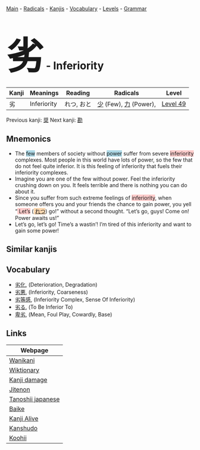 <style> bigfont {font-size: 100px}</style>
[Main](../index.md) -
[Radicals](../radicals.md) -
[Kanjis](../kanjis.md) -
[Vocabulary](../vocabulary.md) -
[Levels](../levels.md) -
[Grammar](../grammar.md)
# <bigfont> 劣</bigfont> - Inferiority 

| Kanji | Meanings | Reading | Radicals | Level |
| --- | --- | --- | --- | --- |
| 劣 | Inferiority | れつ, おと | [少](../radicals/少.md) (Few), [力](../radicals/力.md) (Power),  | [Level 49](../levels/wk_level49.md) |

Previous kanji: [奨](奨.md) Next kanji: [勘](勘.md) 

## Mnemonics
 * The <span style="background-color:#ADD8E6"> few</span> members of society without <span style="background-color:#ADD8E6"> power</span> suffer from severe <span style="background-color:#ffcccb"> inferiority</span> complexes. Most people in this world have lots of power, so the few that do not feel quite inferior. It is this feeling of inferiority that fuels their inferiority complexes.
* Imagine you are one of the few without power. Feel the inferiority crushing down on you. It feels terrible and there is nothing you can do about it.
* Since you suffer from such extreme feelings of <span style="background-color:#ffcccb"> inferiority</span>, when someone offers you and your friends the chance to gain power, you yell “<span style="background-color:#ffcccb"> Let’s</span> (<span style="background-color:#fed8b1"> [れつ](https://jisho.org/search/れつ)</span>) go!” without a second thought. “Let’s go, guys! Come on! Power awaits us!”
* Let’s go, let’s go! Time’s a wastin’! I’m tired of this inferiority and want to gain some power!


## Similar kanjis
 


## Vocabulary
 * [劣化](../vocabulary/劣.md), (Deterioration, Degradation)
* [劣悪](../vocabulary/劣.md), (Inferiority, Coarseness)
* [劣等感](../vocabulary/劣.md), (Inferiority Complex, Sense Of Inferiority)
* [劣る](../vocabulary/劣.md), (To Be Inferior To)
* [卑劣](../vocabulary/劣.md), (Mean, Foul Play, Cowardly, Base)



## Links 

| Webpage |
| --- |
| [Wanikani          ](https://www.wanikani.com/kanji/劣) |
| [Wiktionary        ](https://en.wiktionary.org/wiki/劣) |
| [Kanji damage      ](http://www.kanjidamage.com/kanji/search?utf8=✓&q=劣) |
| [Jitenon           ](https://jitenon.com/kanji/劣) |
| [Tanoshii japanese ](https://www.tanoshiijapanese.com/dictionary/kanji.cfm?k=劣) |
| [Baike             ](https://baike.baidu.com/item/劣) |
| [Kanji Alive       ](https://app.kanjialive.com/劣) |
| [Kanshudo          ](https://www.kanshudo.com/searchmn?q=劣) |
| [Koohii            ](https://kanji.koohii.com/study/kanji/劣) |
